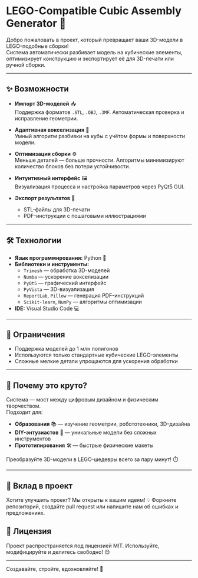 # LEGO-Compatible Cubic Assembly Generator 🚀

Добро пожаловать в проект, который превращает ваши 3D-модели в LEGO-подобные сборки!  
Система автоматически разбивает модель на кубические элементы, оптимизирует конструкцию и экспортирует её для 3D-печати или ручной сборки.

---

## ✨ Возможности

- **Импорт 3D-моделей** 📥  
  Поддержка форматов `.STL`, `.OBJ`, `.3MF`. Автоматическая проверка и исправление геометрии.

- **Адаптивная вокселизация** 🧮  
  Умный алгоритм разбивки на кубы с учётом формы и поверхности модели.

- **Оптимизация сборки** ⚙️  
  Меньше деталей — больше прочности. Алгоритмы минимизируют количество блоков без потери устойчивости.

- **Интуитивный интерфейс** 🖼️  
  Визуализация процесса и настройка параметров через PyQt5 GUI.

- **Экспорт результатов** 📄  
  - STL-файлы для 3D-печати  
  - PDF-инструкции с пошаговыми иллюстрациями

---

## 🛠️ Технологии

- **Язык программирования:** Python 🐍  
- **Библиотеки и инструменты:**
  - `Trimesh` — обработка 3D-моделей
  - `Numba` — ускорение вокселизации
  - `PyQt5` — графический интерфейс
  - `PyVista` — 3D-визуализация
  - `ReportLab`, `Pillow` — генерация PDF-инструкций
  - `Scikit-learn`, `NumPy` — алгоритмы оптимизации
- **IDE:** Visual Studio Code 💻

---

## 🚧 Ограничения

- Поддержка моделей до 1 млн полигонов
- Используются только стандартные кубические LEGO-элементы
- Сложные мелкие детали упрощаются для ускорения обработки

---

## 🌟 Почему это круто?

Система — мост между цифровым дизайном и физическим творчеством.  
Подходит для:

- **Образования** 📚 — изучение геометрии, робототехники, 3D-дизайна  
- **DIY-энтузиастов** 🔧 — уникальные модели без сложных инструментов  
- **Прототипирования** 🛠️ — быстрые физические макеты

Преобразуйте 3D-модели в LEGO-шедевры всего за пару минут! ⏱️

---

## 🤝 Вклад в проект

Хотите улучшить проект? Мы открыты к вашим идеям! 💡 Форкните репозиторий, создайте pull request или напишите нам об ошибках и предложениях.

## 📜 Лицензия

Проект распространяется под лицензией MIT. Используйте, модифицируйте и делитесь свободно! 😊

---

Создавайте, стройте, вдохновляйте! 🧱
